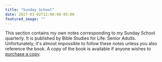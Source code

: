 ```yaml
---
title: "Sunday School"
date: 2017-03-02T12:00:00-05:00
featured_image: ""
---
```


This section contains my own notes corresponding to my Sunday School quarterly.  It is published by Bible Studies for Life: Senior Adults.  Unfortunately, it's almost impossible to follow these notes unless you also reference the book.  A copy of the book is available if anyone wishes to [purchase a copy](https://lifeway.com/bsflebook).
